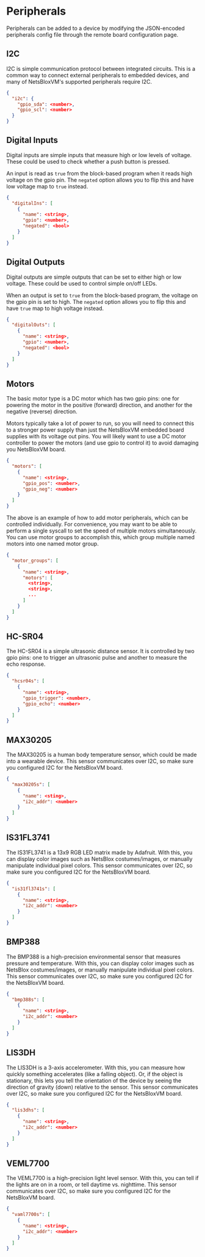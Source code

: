 # Peripherals

Peripherals can be added to a device by modifying the JSON-encoded peripherals config file through the remote board configuration page.


## I2C

I2C is simple communication protocol between integrated circuits.
This is a common way to connect external peripherals to embedded devices, and many of NetsBloxVM's supported peripherals require I2C.

```json
{
  "i2c": {
    "gpio_sda": <number>,
    "gpio_scl": <number>
  }
}
```

## Digital Inputs

Digital inputs are simple inputs that measure high or low levels of voltage.
These could be used to check whether a push button is pressed.

An input is read as `true` from the block-based program when it reads high voltage on the gpio pin.
The `negated` option allows you to flip this and have low voltage map to `true` instead.

```json
{
  "digitalIns": [
    {
      "name": <string>,
      "gpio": <number>,
      "negated": <bool>
    }
  ]
}
```

## Digital Outputs

Digital outputs are simple outputs that can be set to either high or low voltage.
These could be used to control simple on/off LEDs.

When an output is set to `true` from the block-based program, the voltage on the gpio pin is set to high.
The `negated` option allows you to flip this and have `true` map to high voltage instead.

```json
{
  "digitalOuts": [
    {
      "name": <string>,
      "gpio": <number>,
      "negated": <bool>
    }
  ]
}
```

## Motors

The basic motor type is a DC motor which has two gpio pins: one for powering the motor in the positive (forward) direction, and another for the negative (reverse) direction.

Motors typically take a lot of power to run, so you will need to connect this to a stronger power supply than just the NetsBloxVM embedded board supplies with its voltage out pins.
You will likely want to use a DC motor controller to power the motors (and use gpio to control it) to avoid damaging you NetsBloxVM board.

```json
{
  "motors": [
    {
      "name": <string>,
      "gpio_pos": <number>,
      "gpio_neg": <number>
    }
  ]
}
```

The above is an example of how to add motor peripherals, which can be controlled individually.
For convenience, you may want to be able to perform a single syscall to set the speed of multiple motors simultaneously.
You can use motor groups to accomplish this, which group multiple named motors into one named motor group.

```json
{
  "motor_groups": [
    {
      "name": <string>,
      "motors": [
        <string>,
        <string>,
        ...
      ]
    }
  ]
}
```

## HC-SR04

The HC-SR04 is a simple ultrasonic distance sensor.
It is controlled by two gpio pins: one to trigger an ultrasonic pulse and another to measure the echo response.

```json
{
  "hcsr04s": [
    {
      "name": <string>,
      "gpio_trigger": <number>,
      "gpio_echo": <number>
    }
  ]
}
```

## MAX30205

The MAX30205 is a human body temperature sensor, which could be made into a wearable device.
This sensor communicates over I2C, so make sure you configured I2C for the NetsBloxVM board.

```json
{
  "max30205s": [
    {
      "name": <sting>,
      "i2c_addr": <number>
    }
  ]
}
```

## IS31FL3741

The IS31FL3741 is a 13x9 RGB LED matrix made by Adafruit.
With this, you can display color images such as NetsBlox costumes/images, or manually manipulate individual pixel colors.
This sensor communicates over I2C, so make sure you configured I2C for the NetsBloxVM board.

```json
{
  "is31fl3741s": [
    {
      "name": <string>,
      "i2c_addr": <number>
    }
  ]
}
```

## BMP388

The BMP388 is a high-precision environmental sensor that measures pressure and temperature.
With this, you can display color images such as NetsBlox costumes/images, or manually manipulate individual pixel colors.
This sensor communicates over I2C, so make sure you configured I2C for the NetsBloxVM board.

```json
{
  "bmp388s": [
    {
      "name": <string>,
      "i2c_addr": <number>
    }
  ]
}
```

## LIS3DH

The LIS3DH is a 3-axis accelerometer.
With this, you can measure how quickly something accelerates (like a falling object).
Or, if the object is stationary, this lets you tell the orientation of the device by seeing the direction of gravity (down) relative to the sensor.
This sensor communicates over I2C, so make sure you configured I2C for the NetsBloxVM board.

```json
{
  "lis3dhs": [
    {
      "name": <string>,
      "i2c_addr": <number>
    }
  ]
}
```

## VEML7700

The VEML7700 is a high-precision light level sensor.
With this, you can tell if the lights are on in a room, or tell daytime vs. nighttime.
This sensor communicates over I2C, so make sure you configured I2C for the NetsBloxVM board.

```json
{
  "vaml7700s": [
    {
      "name": <string>,
      "i2c_addr": <number>
    }
  ]
}
```
